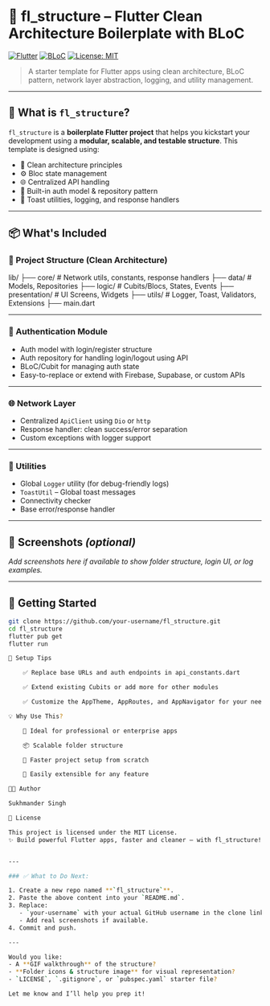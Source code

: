 # 🧱 fl_structure – Flutter Clean Architecture Boilerplate with BLoC

[![Flutter](https://img.shields.io/badge/Flutter-Framework-blue)](https://flutter.dev/)
[![BLoC](https://img.shields.io/badge/State-BLoC-52c41a)](https://bloclibrary.dev/)
[![License: MIT](https://img.shields.io/badge/License-MIT-yellow.svg)](LICENSE)

> A starter template for Flutter apps using clean architecture, BLoC pattern, network layer abstraction, logging, and utility management.

---

## 🚀 What is `fl_structure`?

`fl_structure` is a **boilerplate Flutter project** that helps you kickstart your development using a **modular, scalable, and testable structure**. This template is designed using:
- 🧱 Clean architecture principles  
- ⚙️ Bloc state management  
- 🌐 Centralized API handling  
- 🔐 Built-in auth model & repository pattern  
- 🧪 Toast utilities, logging, and response handlers

---

## 📦 What's Included

### 🧠 Project Structure (Clean Architecture)

lib/
├── core/ # Network utils, constants, response handlers
├── data/ # Models, Repositories
├── logic/ # Cubits/Blocs, States, Events
├── presentation/ # UI Screens, Widgets
├── utils/ # Logger, Toast, Validators, Extensions
├── main.dart


---

### 🔑 Authentication Module

- Auth model with login/register structure
- Auth repository for handling login/logout using API
- BLoC/Cubit for managing auth state
- Easy-to-replace or extend with Firebase, Supabase, or custom APIs

---

### 🌐 Network Layer

- Centralized `ApiClient` using `Dio` or `http`
- Response handler: clean success/error separation
- Custom exceptions with logger support

---

### 🧰 Utilities

- Global `Logger` utility (for debug-friendly logs)
- `ToastUtil` – Global toast messages
- Connectivity checker
- Base error/response handler

---

## 📸 Screenshots *(optional)*

_Add screenshots here if available to show folder structure, login UI, or log examples._

---

## 🧪 Getting Started

```bash
git clone https://github.com/your-username/fl_structure.git
cd fl_structure
flutter pub get
flutter run

🔧 Setup Tips

    ✅ Replace base URLs and auth endpoints in api_constants.dart

    ✅ Extend existing Cubits or add more for other modules

    ✅ Customize the AppTheme, AppRoutes, and AppNavigator for your needs

💡 Why Use This?

    💼 Ideal for professional or enterprise apps

    📦 Scalable folder structure

    🚀 Faster project setup from scratch

    🔄 Easily extensible for any feature

👨‍💻 Author

Sukhmander Singh

📄 License

This project is licensed under the MIT License.
✨ Build powerful Flutter apps, faster and cleaner — with fl_structure!


---

### ✅ What to Do Next:

1. Create a new repo named **`fl_structure`**.
2. Paste the above content into your `README.md`.
3. Replace:
   - `your-username` with your actual GitHub username in the clone link.
   - Add real screenshots if available.
4. Commit and push.

---

Would you like:
- A **GIF walkthrough** of the structure?
- **Folder icons & structure image** for visual representation?
- `LICENSE`, `.gitignore`, or `pubspec.yaml` starter file?

Let me know and I’ll help you prep it!
